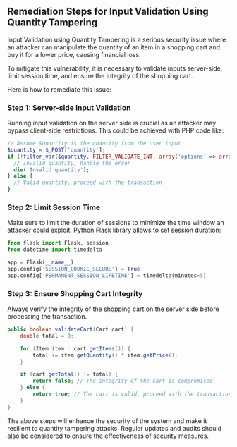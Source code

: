 

## Remediation Steps for Input Validation Using Quantity Tampering

Input Validation using Quantity Tampering is a serious security issue where an attacker can manipulate the quantity of an item in a shopping cart and buy it for a lower price, causing financial loss.

To mitigate this vulnerability, it is necessary to validate inputs server-side, limit session time, and ensure the integrity of the shopping cart.

Here is how to remediate this issue:

### Step 1: Server-side Input Validation
Running input validation on the server side is crucial as an attacker may bypass client-side restrictions. This could be achieved with PHP code like:

```php
// Assume $quantity is the quantity from the user input
$quantity = $_POST['quantity'];
if (!filter_var($quantity, FILTER_VALIDATE_INT, array('options' => array('min_range' => 1)))) {
  // Invalid quantity, handle the error
  die('Invalid quantity');
} else {
  // Valid quantity, proceed with the transaction
}
```

### Step 2: Limit Session Time
Make sure to limit the duration of sessions to minimize the time window an attacker could exploit. Python Flask library allows to set session duration:

```python
from flask import Flask, session
from datetime import timedelta

app = Flask(__name__)
app.config['SESSION_COOKIE_SECURE'] = True
app.config['PERMANENT_SESSION_LIFETIME'] = timedelta(minutes=5)
```

### Step 3: Ensure Shopping Cart Integrity
Always verify the integrity of the shopping cart on the server side before processing the transaction.

```java
public boolean validateCart(Cart cart) {
    double total = 0;

    for (Item item : cart.getItems()) {
        total += item.getQuantity() * item.getPrice();
    }

    if (cart.getTotal() != total) {
        return false; // The integrity of the cart is compromised
    } else {
        return true; // The cart is valid, proceed with the transaction.
    }
}
```
The above steps will enhance the security of the system and make it resilient to quantity tampering attacks. Regular updates and audits should also be considered to ensure the effectiveness of security measures.
